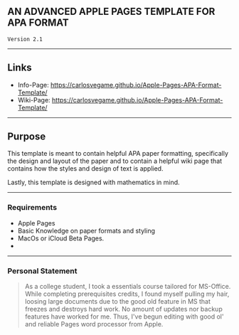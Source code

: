 ## AN ADVANCED APPLE PAGES TEMPLATE FOR APA FORMAT

```
Version 2.1 
```
----------

## Links

 - Info-Page: https://carlosvegame.github.io/Apple-Pages-APA-Format-Template/
 - Wiki-Page: https://carlosvegame.github.io/Apple-Pages-APA-Format-Template/

----------
## Purpose
This template is meant to contain helpful APA paper formatting, specifically the design and layout of the paper and to contain a helpful wiki page that contains how the styles and design of text is applied. 

Lastly, this template is designed with mathematics in mind. 

----------
### Requirements

 - Apple Pages
 - Basic Knowledge on paper formats and styling
 - MacOs or iCloud Beta Pages.  
 - 


----------
### Personal Statement

>As a college student, I took a essentials course tailored for MS-Office. While completing prerequisites credits, I found myself pulling my hair, loosing large documents due to the good old feature in MS that freezes and destroys hard work. No amount of updates nor backup features have worked for me. Thus, I've begun editing with good ol' and reliable Pages word processor from Apple. 

